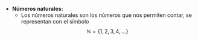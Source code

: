 - **Números naturales:**
	- Los números naturales son los números que nos permiten contar, se representan con el símbolo $$\mathbb N = \{{1,2,3,4,...}\}$$